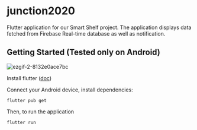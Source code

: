 # junction2020

Flutter application for our Smart Shelf project. The application displays data fetched from Firebase Real-time database as well as notification.

## Getting Started (Tested only on Android)

![ezgif-2-8132e0ace7bc](https://user-images.githubusercontent.com/26892877/98457880-b5dcfd00-2193-11eb-8550-b0e52b733cc3.gif)

Install flutter ([doc](https://flutter.dev/docs/get-started/install))

Connect your Android device, install dependencies:

`flutter pub get`

Then, to run the application

`flutter run`


